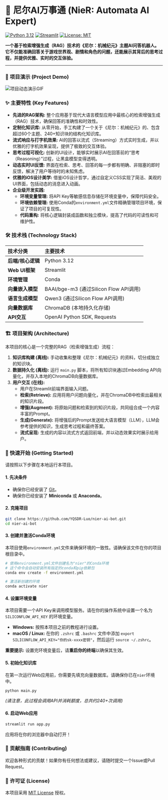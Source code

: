 
# 🤖 尼尔AI万事通 (NieR: Automata AI Expert)

[![Python 3.12](https://img.shields.io/badge/python-3.12-blue.svg)](https://www.python.org/downloads/)
[![Streamlit](https://img.shields.io/badge/Streamlit-1.47-ff4b4b.svg)](https://streamlit.io)
[![License: MIT](https://img.shields.io/badge/License-MIT-yellow.svg)](https://opensource.org/licenses/MIT)

**一个基于检索增强生成（RAG）技术的《尼尔：机械纪元》主题AI问答机器人。它不仅能准确回答关于游戏世界观、剧情和角色的问题，还能展示其背后的思考过程，并提供优雅、实时的交互体验。**

---

### 🌟 项目演示 (Project Demo)

![项目动态演示GIF](https://github.com/user-attachments/assets/f07ed3d0-4760-434b-9a4e-02ca40002ffe)

### ✨ 主要特性 (Key Features)

*   **先进的RAG架构:** 整个应用基于现代大语言模型应用中最核心的检索增强生成（RAG）技术，确保回答的准确性和时效性。
*   **定制化知识库:** 从零开始，手工构建了一个关于《尼尔：机械纪元》的、包含超过60个主题、240+知识块的结构化知识库。
*   **流式响应与打字机效果:** AI的回答以流式（Streaming）方式实时生成，并以优雅的打字机效果呈现，提供了极致的交互体验。
*   **思考过程可视化:** 创新的UI设计，能够实时展示AI在回答前的“思考（Reasoning）”过程，让黑盒模型变得透明。
*   **动态实时UI反馈:** 界面在检索、思考、回答的每一步都有明确、非阻塞的即时反馈，解决了用户等待时的未知焦虑。
*   **优雅的iOS设计美学:** 借鉴iOS设计哲学，通过自定义CSS实现了简洁、美观的UI界面，包括动态的消息进入动画。
*   **企业级开发实践:**
    *   **环境变量管理:** 将API Key等敏感信息存储在环境变量中，保障代码安全。
    *   **环境依赖管理:** 使用Conda的`environment.yml`文件精确管理项目环境，保证了项目的可复现性。
    *   **代码重构:** 将核心逻辑封装成函数和独立模块，提高了代码的可读性和可维护性。

### 🛠️ 技术栈 (Technology Stack)

| 技术分类 | 主要技术 |
| :--- | :--- |
| **后端/核心逻辑** | Python 3.12 |
| **Web UI框架** | Streamlit |
| **环境管理** | Conda |
| **向量嵌入模型** | BAAI/bge-m3 (通过Silicon Flow API调用) |
| **语言生成模型** | Qwen3 (通过Silicon Flow API调用) |
| **向量数据库** | ChromaDB (本地持久化存储) |
| **API交互** | OpenAI Python SDK, Requests |

### 🏗️ 项目架构 (Architecture)

本项目的核心是一个完整的RAG（检索增强生成）流程：

1.  **知识库构建 (离线):** 手动收集和整理《尼尔：机械纪元》的资料，切分成独立的知识块。
2.  **数据持久化 (离线):** 运行 `main.py` 脚本，将所有知识块通过Embedding API向量化，并存入本地的ChromaDB向量数据库。
3.  **用户交互 (在线):**
    *   用户在Streamlit前端界面输入问题。
    *   **检索(Retrieve):** 应用将用户问题向量化，并在ChromaDB中检索出最相关的知识片段。
    *   **增强(Augment):** 将原始问题和检索到的知识片段，共同组合成一个内容丰富的Prompt。
    *   **生成(Generate):** 将增强后的Prompt发送给大语言模型（LLM），LLM会参考提供的知识，生成思考过程和最终答案。
    *   **流式呈现:** 生成的内容以流式方式返回前端，并以动态效果实时展示给用户。

### 🚀 快速开始 (Getting Started)

请按照以下步骤在本地运行本项目。

#### 1. 先决条件

*   确保你已经安装了 [Git](https://git-scm.com/)。
*   确保你已经安装了 **Miniconda** 或 **Anaconda**。

#### 2. 克隆项目

```bash
git clone https://github.com/YQSDR-Luo/nier-ai-bot.git
cd nier-ai-bot
```

#### 3. 创建并激活Conda环境

本项目使用`environment.yml`文件来确保环境的一致性。请确保该文件在你的项目根目录中。

```bash
# 使用environment.yml文件创建名为"nier"的Conda环境
# 这个命令会自动安装所有指定的conda和pip依赖包
conda env create -f environment.yml

# 激活新创建的环境
conda activate nier
```

#### 4. 设置环境变量

本项目需要一个API Key来调用模型服务。请在你的操作系统中设置一个名为 `SILICONFLOW_API_KEY` 的环境变量。

*   **Windows:** 按照本项目之前的教程进行设置。
*   **macOS / Linux:** 在你的 `.zshrc` 或 `.bashrc` 文件中添加 `export SILICONFLOW_API_KEY="你的sk-xxxx密钥"`，然后运行 `source ~/.zshrc`。

**重要提示:** 设置完环境变量后，请**重启你的终端**以确保其生效。

#### 5. 初始化知识库

在第一次运行Web应用前，你需要先填充向量数据库。请确保你已在`nier`环境中。

```bash
python main.py
```
*(请注意，此过程会调用API并消耗额度，总共约240+次调用)*

#### 6. 启动Web应用

```bash
streamlit run app.py
```

应用将在你的浏览器中自动打开！

### 🤝 贡献指南 (Contributing)

欢迎各种形式的贡献！如果你有任何想法或建议，请随时提交一个Issue或Pull Request。

### 📄 许可证 (License)

本项目采用 [MIT License](LICENSE) 授权。

